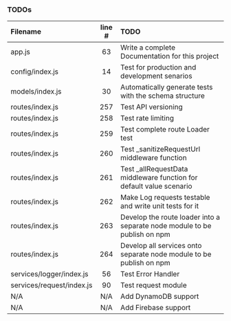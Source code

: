 ### TODOs
| Filename | line # | TODO
|:------|:------:|:------
| app.js | 63 | Write a complete Documentation for this project
| config/index.js | 14 | Test for production and development senarios
| models/index.js | 30 | Automatically generate tests with the schema structure
| routes/index.js | 257 | Test API versioning
| routes/index.js | 258 | Test rate limiting
| routes/index.js | 259 | Test complete route Loader test
| routes/index.js | 260 | Test _sanitizeRequestUrl middleware function
| routes/index.js | 261 | Test _allRequestData middleware function for default value scenario
| routes/index.js | 262 | Make Log requests testable and write unit tests for it
| routes/index.js | 263 | Develop the route loader into a separate node module to be publish on npm
| routes/index.js | 264 | Develop all services onto separate node module to be publish on npm
| services/logger/index.js | 56 | Test Error Handler
| services/request/index.js | 90 | Test request module
| N/A | N/A | Add DynamoDB support
| N/A | N/A | Add Firebase support
